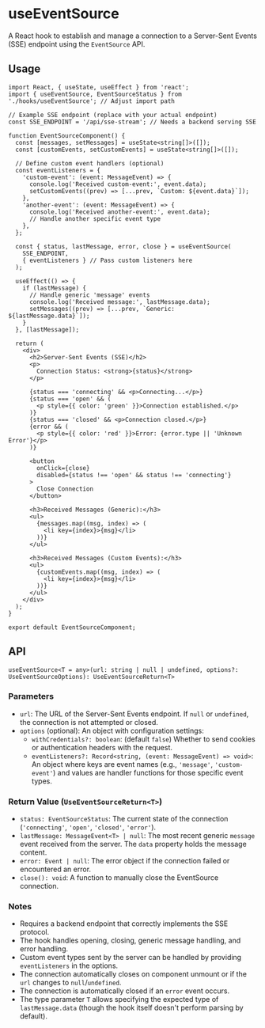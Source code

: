 # useEventSource

A React hook to establish and manage a connection to a Server-Sent Events (SSE) endpoint using the `EventSource` API.

## Usage

```tsx
import React, { useState, useEffect } from 'react';
import { useEventSource, EventSourceStatus } from './hooks/useEventSource'; // Adjust import path

// Example SSE endpoint (replace with your actual endpoint)
const SSE_ENDPOINT = '/api/sse-stream'; // Needs a backend serving SSE

function EventSourceComponent() {
  const [messages, setMessages] = useState<string[]>([]);
  const [customEvents, setCustomEvents] = useState<string[]>([]);

  // Define custom event handlers (optional)
  const eventListeners = {
    'custom-event': (event: MessageEvent) => {
      console.log('Received custom-event:', event.data);
      setCustomEvents((prev) => [...prev, `Custom: ${event.data}`]);
    },
    'another-event': (event: MessageEvent) => {
      console.log('Received another-event:', event.data);
      // Handle another specific event type
    },
  };

  const { status, lastMessage, error, close } = useEventSource(
    SSE_ENDPOINT,
    { eventListeners } // Pass custom listeners here
  );

  useEffect(() => {
    if (lastMessage) {
      // Handle generic 'message' events
      console.log('Received message:', lastMessage.data);
      setMessages((prev) => [...prev, `Generic: ${lastMessage.data}`]);
    }
  }, [lastMessage]);

  return (
    <div>
      <h2>Server-Sent Events (SSE)</h2>
      <p>
        Connection Status: <strong>{status}</strong>
      </p>

      {status === 'connecting' && <p>Connecting...</p>}
      {status === 'open' && (
        <p style={{ color: 'green' }}>Connection established.</p>
      )}
      {status === 'closed' && <p>Connection closed.</p>}
      {error && (
        <p style={{ color: 'red' }}>Error: {error.type || 'Unknown Error'}</p>
      )}

      <button
        onClick={close}
        disabled={status !== 'open' && status !== 'connecting'}
      >
        Close Connection
      </button>

      <h3>Received Messages (Generic):</h3>
      <ul>
        {messages.map((msg, index) => (
          <li key={index}>{msg}</li>
        ))}
      </ul>

      <h3>Received Messages (Custom Events):</h3>
      <ul>
        {customEvents.map((msg, index) => (
          <li key={index}>{msg}</li>
        ))}
      </ul>
    </div>
  );
}

export default EventSourceComponent;
```

## API

`useEventSource<T = any>(url: string | null | undefined, options?: UseEventSourceOptions): UseEventSourceReturn<T>`

### Parameters

- `url`: The URL of the Server-Sent Events endpoint. If `null` or `undefined`, the connection is not attempted or closed.
- `options` (optional): An object with configuration settings:
  - `withCredentials?: boolean`: (default `false`) Whether to send cookies or authentication headers with the request.
  - `eventListeners?: Record<string, (event: MessageEvent) => void>`: An object where keys are event names (e.g., `'message'`, `'custom-event'`) and values are handler functions for those specific event types.

### Return Value (`UseEventSourceReturn<T>`)

- `status: EventSourceStatus`: The current state of the connection (`'connecting'`, `'open'`, `'closed'`, `'error'`).
- `lastMessage: MessageEvent<T> | null`: The most recent generic `message` event received from the server. The `data` property holds the message content.
- `error: Event | null`: The error object if the connection failed or encountered an error.
- `close(): void`: A function to manually close the EventSource connection.

### Notes

- Requires a backend endpoint that correctly implements the SSE protocol.
- The hook handles opening, closing, generic message handling, and error handling.
- Custom event types sent by the server can be handled by providing `eventListeners` in the options.
- The connection automatically closes on component unmount or if the `url` changes to `null`/`undefined`.
- The connection is automatically closed if an `error` event occurs.
- The type parameter `T` allows specifying the expected type of `lastMessage.data` (though the hook itself doesn't perform parsing by default).
